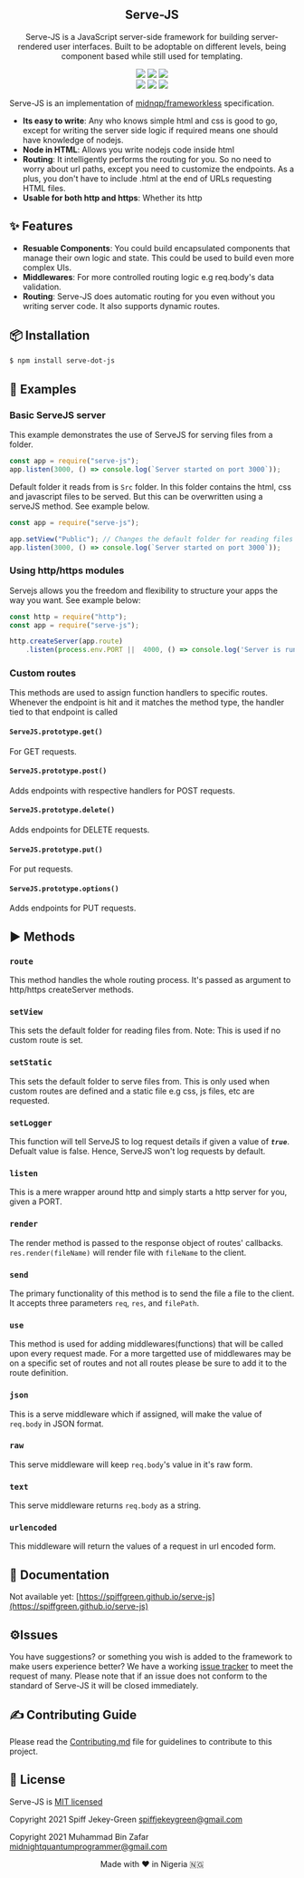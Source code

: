 <div align="center">
<h2>Serve-JS</h2>

<p>Serve-JS is a JavaScript server-side framework for building server-rendered user interfaces. Built to be adoptable on different levels, being  component based while still used for templating.</p>

![](https://img.shields.io/github/license/SpiffGreen/serve-js)
![](https://img.shields.io/github/issues/SpiffGreen/serve-js)
![](https://img.shields.io/github/forks/SpiffGreen/serve-js)<br>
![](https://img.shields.io/github/stars/SpiffGreen/serve-js)
![](https://img.shields.io/snyk/vulnerabilities/github/spiffgreen/serve-js)
![](https://img.shields.io/github/watchers/spiffgreen/serve-js?style=social)

</div>

Serve-JS is an implementation of [midnqp/frameworkless](https://github.com/midnqp/frameworkless) specification.
* __Its easy to write__: Any who knows simple html and css is good to go, except for writing the server side logic if required means one should have knowledge of nodejs.
* __Node in HTML__: Allows you write nodejs code inside html
* __Routing__: It intelligently performs the routing for you. So no need to worry about url paths, except you need to customize the endpoints. As a plus, you don't have to include .html at the end of URLs requesting HTML files.
* __Usable for both http and https__: Whether its http

## ✨ Features
* __Resuable Components__: You could build encapsulated components that manage their own logic and state. This could be used to build even more complex UIs.
* __Middlewares__: For more controlled routing logic e.g req.body's data validation.
* __Routing__: Serve-JS does automatic routing for you even without you writing server code. It also supports dynamic routes.

## 📦 Installation

```sh
$ npm install serve-dot-js
```

## 🚀 Examples

### Basic ServeJS server
This example demonstrates the use of ServeJS for serving files from a folder.
```js
const app = require("serve-js");
app.listen(3000, () => console.log(`Server started on port 3000`));
```
Default folder it reads from is `Src` folder. In this folder contains the html, css and javascript files to be served. But this can be overwritten using a serveJS method. See example below.
```js
const app = require("serve-js");

app.setView("Public"); // Changes the default folder for reading files from.
app.listen(3000, () => console.log(`Server started on port 3000`));
```

### Using http/https modules
Servejs allows you the freedom and flexibility to structure your apps the way you want.
See example below:
```js
const http = require("http");
const app = require("serve-js");

http.createServer(app.route)
    .listen(process.env.PORT ||  4000, () => console.log('Server is running on PORT 3000'));
```

### Custom routes
This methods are used to assign function handlers to specific routes. Whenever the endpoint is hit and it matches the method type, the handler tied to that endpoint is called
#### `ServeJS.prototype.get()`
For GET requests.
#### `ServeJS.prototype.post()`
Adds endpoints with respective handlers for POST requests.
#### `ServeJS.prototype.delete()`
Adds endpoints for DELETE requests.
#### `ServeJS.prototype.put()`
For put requests.
#### `ServeJS.prototype.options()`
Adds endpoints for PUT requests.

## ▶️ Methods
### `route`
This method handles the whole routing process. It's passed as argument to http/https createServer methods.
### `setView`
This sets the default folder for reading files from. Note: This is used if no custom route is set.
### `setStatic`
This sets the default folder to serve files from. This is only used when custom routes are defined and a static file e.g css, js files, etc are requested.
### `setLogger`
This function will tell ServeJS to log request details if given a value of __*`true`*__. Defualt value is false. Hence, ServeJS won't log requests by default.
### `listen`
This is a mere wrapper around http and simply starts a http server for you, given a PORT.
### `render`
The render method is passed to the response object of routes' callbacks. `res.render(fileName)` will render file with `fileName` to the client.
### `send`
The primary functionality of this method is to send the file a file to the client. It accepts three parameters `req`, `res`, and `filePath`.
### `use`
This method is used for adding middlewares(functions) that will be called upon every request made. For a more targetted use of middlewares may be on a specific set of routes and not all routes please be sure to add it to the route definition.

### `json`
This is a serve middleware which if assigned, will make the value of `req.body` in JSON format.
### `raw`
This serve middleware will keep `req.body`'s value in it's raw form.
### `text`
This serve middleware returns `req.body` as a string.
### `urlencoded`
This middleware will return the values of a request in url encoded form.

## 📕 Documentation
Not available yet: [https://spiffgreen.github.io/serve-js](https://spiffgreen.github.io/serve-js)

## ⚙️Issues
You have suggestions? or something you wish is added to the framework to make users experience better? We have a working [issue tracker](https://github.com/SpiffGreen/serve-js/issues) to meet the request of many. Please note that if an issue does not conform to the standard of Serve-JS it will be closed immediately.

## ✍️ Contributing Guide
Please read the [Contributing.md](./CONTRIBUTING.md) file for guidelines to contribute to this project.

## 📜 License
Serve-JS is [MIT licensed](./LICENSE)

Copyright 2021 Spiff Jekey-Green <spiffjekeygreen@gmail.com>

Copyright 2021 Muhammad Bin Zafar <midnightquantumprogrammer@gmail.com>

<p align="center">Made with ❤️ in Nigeria 🇳🇬</p>
